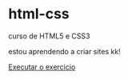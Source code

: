 # html-css
<!DOCTYPE html>
<html lang="pt-br">
<head>
    <meta charset="UTF-8">
    <meta name="viewport" content="width=device-width, initial-scale=1.0">
    <title>ifoxelement</title>
</head>

curso de HTML5 e CSS3

estou aprendendo a criar sites kk!

<a href="https://ifoxelement.github.io/html-css/">Executar o exercicio</a>

